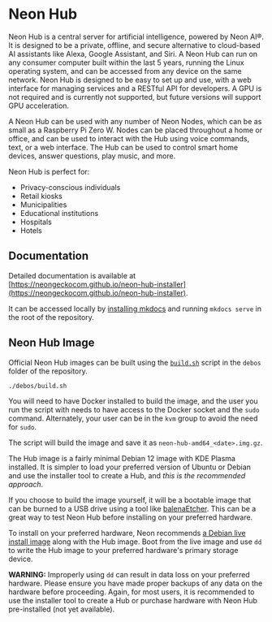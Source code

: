 # Neon Hub

Neon Hub is a central server for artificial intelligence, powered by Neon AI®. It is designed to be a private, offline, and secure alternative to cloud-based AI assistants like Alexa, Google Assistant, and Siri. A Neon Hub can run on any consumer computer built within the last 5 years, running the Linux operating system, and can be accessed from any device on the same network. Neon Hub is designed to be easy to set up and use, with a web interface for managing services and a RESTful API for developers. A GPU is not required and is currently not supported, but future versions will support GPU acceleration.

A Neon Hub can be used with any number of Neon Nodes, which can be as small as a Raspberry Pi Zero W. Nodes can be placed throughout a home or office, and can be used to interact with the Hub using voice commands, text, or a web interface. The Hub can be used to control smart home devices, answer questions, play music, and more.

Neon Hub is perfect for:

- Privacy-conscious individuals
- Retail kiosks
- Municipalities
- Educational institutions
- Hospitals
- Hotels

## Documentation

Detailed documentation is available at [https://neongeckocom.github.io/neon-hub-installer](https://neongeckocom.github.io/neon-hub-installer).

It can be accessed locally by [installing mkdocs](https://www.mkdocs.org/getting-started/) and running `mkdocs serve` in the root of the repository.

## Neon Hub Image

Official Neon Hub images can be built using the [`build.sh`](./debos/build.sh) script in the `debos` folder of the repository.

```bash
./debos/build.sh
```

You will need to have Docker installed to build the image, and the user you run the script with needs to have access to the Docker socket and the `sudo` command. Alternately, your user can be in the `kvm` group to avoid the need for `sudo`.

The script will build the image and save it as `neon-hub-amd64_<date>.img.gz`.

The Hub image is a fairly minimal Debian 12 image with KDE Plasma installed. It is simpler to load your preferred version of Ubuntu or Debian and use the installer tool to create a Hub, and _this is the recommended approach_.

If you choose to build the image yourself, it will be a bootable image that can be burned to a USB drive using a tool like [balenaEtcher](https://www.balena.io/etcher/). This can be a great way to test Neon Hub before installing on your preferred hardware.

To install on your preferred hardware, Neon recommends [a Debian live install image](https://www.debian.org/CD/live/) along with the Hub image. Boot from the live image and use `dd` to write the Hub image to your preferred hardware's primary storage device.

**WARNING:** Improperly using `dd` can result in data loss on your preferred hardware. Please ensure you have made proper backups of any data on the hardware before proceeding. Again, for most users, it is recommended to use the installer tool to create a Hub or purchase hardware with Neon Hub pre-installed (not yet available).
